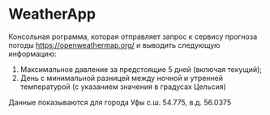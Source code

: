 # WeatherApp

Консольная рограмма, которая отправляет запрос к сервису прогноза погоды https://openweathermap.org/  и выводить следующую информацию:
1. Максимальное давление за предстоящие 5 дней (включая текущий);
2. День с минимальной разницей между ночной и утренней температурой (с указанием значения в градусах Цельсия)

Данные показываются для города Уфы с.ш. 54.775, в.д. 56.0375
